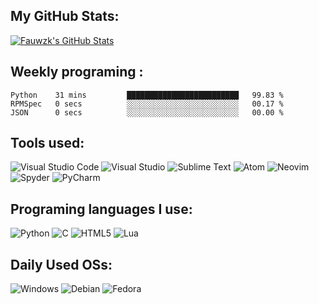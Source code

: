 ## My GitHub Stats:
<a href="https://github.com/fauwzk">
  <img align="center" src="https://github-readme-stats.vercel.app/api?username=fauwzk&show_icons=true&line_height=27&count_private=tru&theme=github_dark" alt="Fauwzk's GitHub Stats" />
</a>

## Weekly programing :
<!--START_SECTION:waka-->

```text
Python    31 mins         █████████████████████████   99.83 %
RPMSpec   0 secs          ░░░░░░░░░░░░░░░░░░░░░░░░░   00.17 %
JSON      0 secs          ░░░░░░░░░░░░░░░░░░░░░░░░░   00.00 %
```

<!--END_SECTION:waka-->

## Tools used:

![Visual Studio Code](https://img.shields.io/badge/Visual%20Studio%20Code-0078d7.svg?style=flat&logo=visual-studio-code&logoColor=white)
![Visual Studio](https://img.shields.io/badge/Visual%20Studio-5C2D91.svg?style=flat&logo=visual-studio&logoColor=white)
![Sublime Text](https://img.shields.io/badge/sublime_text-%23575757.svg?style=flat&logo=sublime-text&logoColor=important)
![Atom](https://img.shields.io/badge/Atom-%2366595C.svg?style=flat&logo=atom&logoColor=white)
![Neovim](https://img.shields.io/badge/NeoVim-%2357A143.svg?&style=flat&logo=neovim&logoColor=white)
![Spyder](https://img.shields.io/badge/Spyder-838485?style=flat&logo=spyder%20ide&logoColor=maroon)
![PyCharm](https://img.shields.io/badge/pycharm-143?style=flat&logo=pycharm&logoColor=black&color=black&labelColor=green)

## Programing languages I use:

![Python](https://img.shields.io/badge/python-3670A0?style=flat&logo=python&logoColor=ffdd54)
![C](https://img.shields.io/badge/c-%2300599C.svg?style=flat&logo=c&logoColor=white)
![HTML5](https://img.shields.io/badge/html5-%23E34F26.svg?style=flat&logo=html5&logoColor=white)
![Lua](https://img.shields.io/badge/lua-%232C2D72.svg?style=flat&logo=lua&logoColor=white)

## Daily Used OSs: 

![Windows](https://img.shields.io/badge/Windows-0078D6?style=flat&logo=windows&logoColor=white) ![Debian](https://img.shields.io/badge/Debian-D70A53?style=flat&logo=debian&logoColor=white) ![Fedora](https://img.shields.io/badge/Fedora-294172?style=flat&logo=fedora&logoColor=white)


<!-- Resources -->
<!-- Icons: https://simpleicons.org/ -->
<!-- GitHub Stats: https://github.com/anuraghazra/github-readme-stats -->
<!-- Emojis: https://emojipedia.org/emoji/ -->
<!-- HTML Emojis: https://www.fileformat.info/index.htm -->
<!-- Shields: https://shields.io/ -->
<!-- Awesome GitHub Profile README: https://github.com/abhisheknaiidu/awesome-github-profile-readme -->
